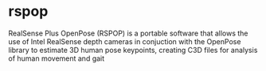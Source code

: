 # rspop
RealSense Plus OpenPose (RSPOP) is a portable software that allows the use of Intel RealSense depth cameras in conjuction with the OpenPose library to estimate 3D human pose keypoints, creating C3D files for analysis of human movement and gait
